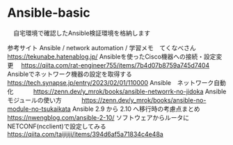 # Ansible-basic
　自宅環境で確認したAnsible検証環境を格納します<cr>


 参考サイト<cr>
 Ansible / network automation / 学習メモ　てくなべさん<cr>
　　　https://tekunabe.hatenablog.jp/<cr>
 Ansibleを使ったCisco機器への接続・設定変更<cr>
    　https://qiita.com/rat-engineer755/items/7b4d07b8759a745d7404<cr>
 Ansibleでネットワーク機器の設定を取得する<cr>
　　　https://tech.synapse.jp/entry/2023/02/01/110000<cr>
 Ansible　ネットワーク自動化<cr>
　　　https://zenn.dev/y_mrok/books/ansible-networrk-no-jidoka<cr>
 Ansibleモジュールの使い方<cr>
　　　https://zenn.dev/y_mrok/books/ansible-no-module-no-tsukaikata<cr>
 Ansible 2.9 から 2.10 へ移行時の考慮点まとめ<cr>
　　https://nwengblog.com/ansible-2-10/<cr>
 ソフトウェアからルータにNETCONF(ncclient)で設定してみる<cr>　　　　　　
　　　　https://qiita.com/taijijiji/items/394d6af5a71834c4e48a<cr>

